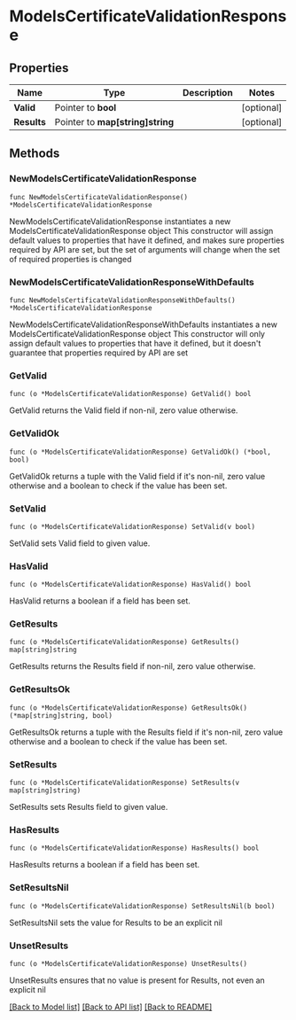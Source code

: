 # ModelsCertificateValidationResponse

## Properties

Name | Type | Description | Notes
------------ | ------------- | ------------- | -------------
**Valid** | Pointer to **bool** |  | [optional] 
**Results** | Pointer to **map[string]string** |  | [optional] 

## Methods

### NewModelsCertificateValidationResponse

`func NewModelsCertificateValidationResponse() *ModelsCertificateValidationResponse`

NewModelsCertificateValidationResponse instantiates a new ModelsCertificateValidationResponse object
This constructor will assign default values to properties that have it defined,
and makes sure properties required by API are set, but the set of arguments
will change when the set of required properties is changed

### NewModelsCertificateValidationResponseWithDefaults

`func NewModelsCertificateValidationResponseWithDefaults() *ModelsCertificateValidationResponse`

NewModelsCertificateValidationResponseWithDefaults instantiates a new ModelsCertificateValidationResponse object
This constructor will only assign default values to properties that have it defined,
but it doesn't guarantee that properties required by API are set

### GetValid

`func (o *ModelsCertificateValidationResponse) GetValid() bool`

GetValid returns the Valid field if non-nil, zero value otherwise.

### GetValidOk

`func (o *ModelsCertificateValidationResponse) GetValidOk() (*bool, bool)`

GetValidOk returns a tuple with the Valid field if it's non-nil, zero value otherwise
and a boolean to check if the value has been set.

### SetValid

`func (o *ModelsCertificateValidationResponse) SetValid(v bool)`

SetValid sets Valid field to given value.

### HasValid

`func (o *ModelsCertificateValidationResponse) HasValid() bool`

HasValid returns a boolean if a field has been set.

### GetResults

`func (o *ModelsCertificateValidationResponse) GetResults() map[string]string`

GetResults returns the Results field if non-nil, zero value otherwise.

### GetResultsOk

`func (o *ModelsCertificateValidationResponse) GetResultsOk() (*map[string]string, bool)`

GetResultsOk returns a tuple with the Results field if it's non-nil, zero value otherwise
and a boolean to check if the value has been set.

### SetResults

`func (o *ModelsCertificateValidationResponse) SetResults(v map[string]string)`

SetResults sets Results field to given value.

### HasResults

`func (o *ModelsCertificateValidationResponse) HasResults() bool`

HasResults returns a boolean if a field has been set.

### SetResultsNil

`func (o *ModelsCertificateValidationResponse) SetResultsNil(b bool)`

 SetResultsNil sets the value for Results to be an explicit nil

### UnsetResults
`func (o *ModelsCertificateValidationResponse) UnsetResults()`

UnsetResults ensures that no value is present for Results, not even an explicit nil

[[Back to Model list]](../README.md#documentation-for-models) [[Back to API list]](../README.md#documentation-for-api-endpoints) [[Back to README]](../README.md)


